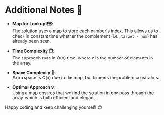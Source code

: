 # Additional Notes 📝

- **Map for Lookup 🗺️:**  
  The solution uses a map to store each number's index. This allows us to check in constant time whether the complement (i.e., `target - num`) has already been seen.

- **Time Complexity ⏱️:**  
  The approach runs in O(n) time, where n is the number of elements in the array.

- **Space Complexity 🚀:**  
  Extra space is O(n) due to the map, but it meets the problem constraints.

- **Optimal Approach 💡:**  
  Using a map ensures that we find the solution in one pass through the array, which is both efficient and elegant.

Happy coding and keep challenging yourself! 😊
